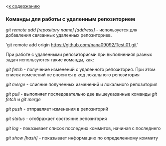 <[к содержанию](/./readme.md)

### Команды для работы с удаленным репозиторием

_git remote add [repository name] [address]_ - используется для добавления связанных удаленных репозиториев.

'git remote add origin https://github.com/nana09092/Test.01.git'

При работе с удаленными репозиториями при выполненияя разных задач используются такие команды, как:

  _git fetch_ - получение изменений с удаленного репозитория. При этом список изменений не вносится в код локального репозитория

  _git merge_ - слияние полученных изменений и локального репозитория

  _git pull_ - выполняет последовательно две вышеуказанные команды _git fetch_ и _git merge_

_git push_ - отправляет изменения в репозиторий 

_git status_ - отображает состояние репозитория

_git log_ - показывает список последних коммитов, начиная с последнего

_git show [hash]_ - показывает информацию по определенному коммиту